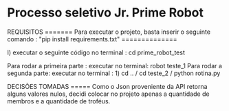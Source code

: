 # Processo seletivo Jr. Prime Robot 

REQUISITOS ======= Para executar o projeto, basta inserir o seguinte comando : "pip install requirements.txt" ==============

I) executar o seguinte código no terminal : cd prime_robot_test

Para rodar a primeira parte : executar no terminal: robot teste_1
Para rodar a segunda parte: executar no terminal : 1) cd .. / cd teste_2 / python rotina.py 

DECISÕES TOMADAS ===== Como o Json proveniente da API retorna alguns valores nulos, decidi colocar no projeto apenas a quantidade de membros
e a quantidade de troféus.
